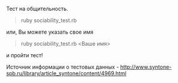 Тест на общительность. 
> ruby sociability_test.rb 

или, Вы можете указать свое имя  
> ruby sociability_test.rb <Ваше имя>

и пройти тест!

Источник информации о тестовых данных - http://www.syntone-spb.ru/library/article_syntone/content/4969.html